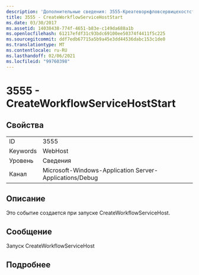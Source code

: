 ```yaml
---
description: 'Дополнительные сведения: 3555-Креатеворкфловсервицехостстарт'
title: 3555 - CreateWorkflowServiceHostStart
ms.date: 03/30/2017
ms.assetid: 14038438-774f-4651-b83e-c149da688a1b
ms.openlocfilehash: 61217efdf31c93bdc69100ee50374f4411f5c225
ms.sourcegitcommit: ddf7edb67715a5b9a45e3dd44536dabc153c1de0
ms.translationtype: MT
ms.contentlocale: ru-RU
ms.lasthandoff: 02/06/2021
ms.locfileid: "99760398"
---
```

# <a name="3555---createworkflowservicehoststart"></a>3555 - CreateWorkflowServiceHostStart

## <a name="properties"></a>Свойства  
  
|||  
|-|-|  
|ID|3555|  
|Keywords|WebHost|  
|Уровень|Сведения|  
|Канал|Microsoft-Windows-Application Server-Applications/Debug|  
  
## <a name="description"></a>Описание  

 Это событие создается при запуске CreateWorkflowServiceHost.  
  
## <a name="message"></a>Сообщение  

 Запуск CreateWorkflowServiceHost  
  
## <a name="details"></a>Подробнее
